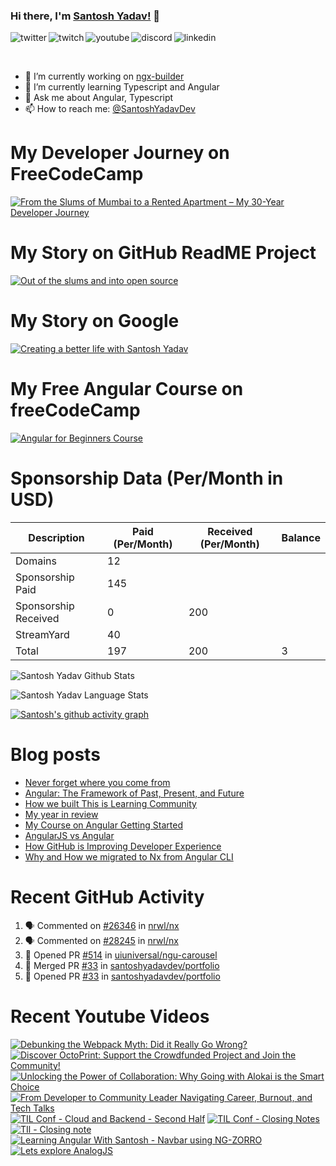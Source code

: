 ### Hi there, I'm [Santosh Yadav!](https://santoshyadav.dev) 👋

<p>
<a href="https://twitter.com/SantoshYadavDev">
   <img align="left" alt="twitter" src="https://img.shields.io/badge/Twitter-1DA1F2?style=for-the-badge&logo=twitter&logoColor=white" />
</a>&nbsp;&nbsp;

<a href="https://www.twitch.tv/santoshyadavdev">
   <img align="left" alt="twitch" src="https://img.shields.io/badge/Twitch-9146FF?style=for-the-badge&logo=twitch&logoColor=white" />
</a>&nbsp;&nbsp;

<a href="https://www.youtube.com/c/TechTalksWithSantosh">
   <img align="left" alt="youtube" src="https://img.shields.io/badge/YouTube-FF0000?style=for-the-badge&logo=youtube&logoColor=white" />
</a>&nbsp;&nbsp;

<a href="https://discord.gg/m6cNkVfXrQ">
   <img align="left" alt="discord" src="https://img.shields.io/badge/Discord-7289DA?style=for-the-badge&logo=discord&logoColor=white" />
</a>&nbsp;&nbsp;

<a href="https://www.linkedin.com/in/santoshyadavdev/">
   <img align="left" alt="linkedin" src="https://img.shields.io/badge/LinkedIn-0077B5?style=for-the-badge&logo=linkedin&logoColor=white" />
</a>
   


<p/>

<br/>
<p>

- 🔭 I’m currently working on [ngx-builder](https://github.com/ngx-builders)
- 🌱 I’m currently learning Typescript and Angular
- 💬 Ask me about Angular, Typescript
- 📫 How to reach me: [@SantoshYadavDev](https://twitter.com/SantoshYadavDev)

</p>

# My Developer Journey on FreeCodeCamp

[![From the Slums of Mumbai to a Rented Apartment – My 30-Year Developer Journey](https://images.ctfassets.net/s5uo95nf6njh/X5UtU4CujK58wJ0GYMOgX/5c270bf97627dd06134c316de8b95e44/Santosh_Yadav_07.01.2023_055.jpg?w=1200&fm=avif)](https://www.freecodecamp.org/news/my-journey-into-tech-from-slums-of-mumbai-to-my-own-apartment/)

# My Story on GitHub ReadME Project

[![Out of the slums and into open source](https://images.ctfassets.net/s5uo95nf6njh/2GWKJkEH95SEwMoqxEBRoX/3413d6d4c8f05070b9d9c549075b537c/Santosh_Yadav_07.01.2023_001_1.jpg?w=1200&fm=avif)](https://github.com/readme/stories/santosh-yadav)

# My Story on Google 

[![Creating a better life with Santosh Yadav](http://img.youtube.com/vi/RpSdB7BTp_U/0.jpg)](https://youtu.be/RpSdB7BTp_U)

# My Free Angular Course on freeCodeCamp

[![Angular for Beginners Course](http://img.youtube.com/vi/3qBXWUpoPHo/0.jpg)](http://www.youtube.com/watch?v=3qBXWUpoPHo)

# Sponsorship Data (Per/Month in USD)

| Description          | Paid (Per/Month) | Received (Per/Month) | Balance |
|----------------------|------------------|----------------------|---------|
| Domains              | 12               |                      |         |
| Sponsorship Paid     | 145              |                      |         |
| Sponsorship Received | 0                | 200                  |         |
| StreamYard           | 40               |                      |         |
| Total                | 197              | 200                  |  3      |

![Santosh Yadav Github Stats](https://github-readme-stats.vercel.app/api?username=SantoshYadavDev&show_icons=true&include_all_commits=true&theme=radical)

![Santosh Yadav Language Stats](https://github-readme-stats.vercel.app/api/top-langs/?username=SantoshYadavDev&layout=compact&theme=radical)

[![Santosh's github activity graph](https://github-readme-activity-graph.vercel.app/graph?username=SantoshYadavDev&theme=github-compact)](https://github.com/ashutosh00710/github-readme-activity-graph)

# Blog posts
<!-- BLOG-POST-LIST:START -->
- [Never forget where you come from](https://dev.to/this-is-learning/never-forget-where-you-come-from-5el1)
- [Angular: The Framework of Past, Present, and Future](https://dev.to/this-is-angular/angular-the-framework-of-past-present-and-future-87d)
- [How we built This is Learning Community](https://dev.to/this-is-learning/how-we-built-this-is-learning-community-g34)
- [My year in review](https://dev.to/this-is-learning/my-year-in-review-341d)
- [My Course on Angular Getting Started](https://dev.to/this-is-learning/my-course-on-angular-getting-started-3jec)
- [AngularJS vs Angular](https://dev.to/this-is-angular/angularjs-vs-angular-1gh6)
- [How GitHub is Improving Developer Experience](https://dev.to/this-is-learning/how-github-is-improving-developer-experience-8jj)
- [Why and How we migrated to Nx from Angular CLI](https://dev.to/this-is-angular/why-and-how-we-migrated-to-nx-from-angular-cli-5a61)
<!-- BLOG-POST-LIST:END -->

# Recent GitHub Activity
<!--START_SECTION:activity-->
1. 🗣 Commented on [#26346](https://github.com/nrwl/nx/issues/26346#issuecomment-2455302341) in [nrwl/nx](https://github.com/nrwl/nx)
2. 🗣 Commented on [#28245](https://github.com/nrwl/nx/issues/28245#issuecomment-2413710871) in [nrwl/nx](https://github.com/nrwl/nx)
3. 💪 Opened PR [#514](https://github.com/uiuniversal/ngu-carousel/pull/514) in [uiuniversal/ngu-carousel](https://github.com/uiuniversal/ngu-carousel)
4. 🎉 Merged PR [#33](https://github.com/santoshyadavdev/portfolio/pull/33) in [santoshyadavdev/portfolio](https://github.com/santoshyadavdev/portfolio)
5. 💪 Opened PR [#33](https://github.com/santoshyadavdev/portfolio/pull/33) in [santoshyadavdev/portfolio](https://github.com/santoshyadavdev/portfolio)
<!--END_SECTION:activity-->

# Recent Youtube Videos
<!-- BEGIN YOUTUBE-CARDS -->
[![Debunking the Webpack Myth: Did it Really Go Wrong?](https://ytcards.demolab.com/?id=mH4b7G2Q7E8&title=Debunking+the+Webpack+Myth%3A+Did+it+Really+Go+Wrong%3F&lang=en&timestamp=1725287861&background_color=%230d1117&title_color=%23ffffff&stats_color=%23dedede&max_title_lines=1&width=250&border_radius=5 "Debunking the Webpack Myth: Did it Really Go Wrong?")](https://www.youtube.com/watch?v=mH4b7G2Q7E8)
[![Discover OctoPrint: Support the Crowdfunded Project and Join the Community!](https://ytcards.demolab.com/?id=AwWI8ioU6Mk&title=Discover+OctoPrint%3A+Support+the+Crowdfunded+Project+and+Join+the+Community%21&lang=en&timestamp=1723544903&background_color=%230d1117&title_color=%23ffffff&stats_color=%23dedede&max_title_lines=1&width=250&border_radius=5 "Discover OctoPrint: Support the Crowdfunded Project and Join the Community!")](https://www.youtube.com/watch?v=AwWI8ioU6Mk)
[![Unlocking the Power of Collaboration: Why Going with Alokai is the Smart Choice](https://ytcards.demolab.com/?id=5SDupoZFXA8&title=Unlocking+the+Power+of+Collaboration%3A+Why+Going+with+Alokai+is+the+Smart+Choice&lang=en&timestamp=1722196246&background_color=%230d1117&title_color=%23ffffff&stats_color=%23dedede&max_title_lines=1&width=250&border_radius=5 "Unlocking the Power of Collaboration: Why Going with Alokai is the Smart Choice")](https://www.youtube.com/watch?v=5SDupoZFXA8)
[![From Developer to Community Leader   Navigating Career, Burnout, and Tech Talks](https://ytcards.demolab.com/?id=SDjx8tgblvc&title=From+Developer+to+Community+Leader+++Navigating+Career%2C+Burnout%2C+and+Tech+Talks&lang=en&timestamp=1716966980&background_color=%230d1117&title_color=%23ffffff&stats_color=%23dedede&max_title_lines=1&width=250&border_radius=5 "From Developer to Community Leader   Navigating Career, Burnout, and Tech Talks")](https://www.youtube.com/watch?v=SDjx8tgblvc)
[![TIL Conf - Cloud and Backend - Second Half](https://ytcards.demolab.com/?id=ZIDklpmkwf0&title=TIL+Conf+-+Cloud+and+Backend+-+Second+Half&lang=en&timestamp=1716018617&background_color=%230d1117&title_color=%23ffffff&stats_color=%23dedede&max_title_lines=1&width=250&border_radius=5 "TIL Conf - Cloud and Backend - Second Half")](https://www.youtube.com/watch?v=ZIDklpmkwf0)
[![TIL Conf - Closing Notes](https://ytcards.demolab.com/?id=YzXkqQ6hgvU&title=TIL+Conf+-+Closing+Notes&lang=en&timestamp=1715975647&background_color=%230d1117&title_color=%23ffffff&stats_color=%23dedede&max_title_lines=1&width=250&border_radius=5 "TIL Conf - Closing Notes")](https://www.youtube.com/watch?v=YzXkqQ6hgvU)
[![TIl - Closing note](https://ytcards.demolab.com/?id=b4xWur-8V2E&title=TIl+-+Closing+note&lang=en&timestamp=1715926873&background_color=%230d1117&title_color=%23ffffff&stats_color=%23dedede&max_title_lines=1&width=250&border_radius=5 "TIl - Closing note")](https://www.youtube.com/watch?v=b4xWur-8V2E)
[![Learning Angular With Santosh - Navbar using NG-ZORRO](https://ytcards.demolab.com/?id=JSDnO9_aAbc&title=Learning+Angular+With+Santosh+-+Navbar+using+NG-ZORRO&lang=en&timestamp=1691657217&background_color=%230d1117&title_color=%23ffffff&stats_color=%23dedede&max_title_lines=1&width=250&border_radius=5 "Learning Angular With Santosh - Navbar using NG-ZORRO")](https://www.youtube.com/watch?v=JSDnO9_aAbc)
[![Lets explore AnalogJS](https://ytcards.demolab.com/?id=4WXJfY4UOtw&title=Lets+explore+AnalogJS&lang=en&timestamp=1691486290&background_color=%230d1117&title_color=%23ffffff&stats_color=%23dedede&max_title_lines=1&width=250&border_radius=5 "Lets explore AnalogJS")](https://www.youtube.com/watch?v=4WXJfY4UOtw)
<!-- END YOUTUBE-CARDS -->

